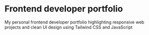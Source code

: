 <h1>Frontend developer portfolio</h1>My personal frontend developer portfolio highlighting responsive web projects and clean UI design using Tailwind CSS and JavaScript
